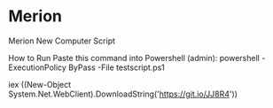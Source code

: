 # Merion
Merion New Computer Script

How to Run
Paste this command into Powershell (admin):
powershell -ExecutionPolicy ByPass -File testscript.ps1

iex ((New-Object System.Net.WebClient).DownloadString('https://git.io/JJ8R4'))
